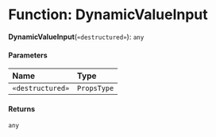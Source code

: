 # Function: DynamicValueInput

**DynamicValueInput**(`«destructured»`): `any`

#### Parameters

| Name | Type |
| :------ | :------ |
| `«destructured»` | `PropsType` |

#### Returns

`any`
